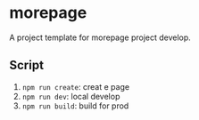 # morepage

A project template for morepage project develop.

## Script
 
1. `npm run create`: creat e page
1. `npm run dev`: local develop
1. `npm run build`: build for prod
